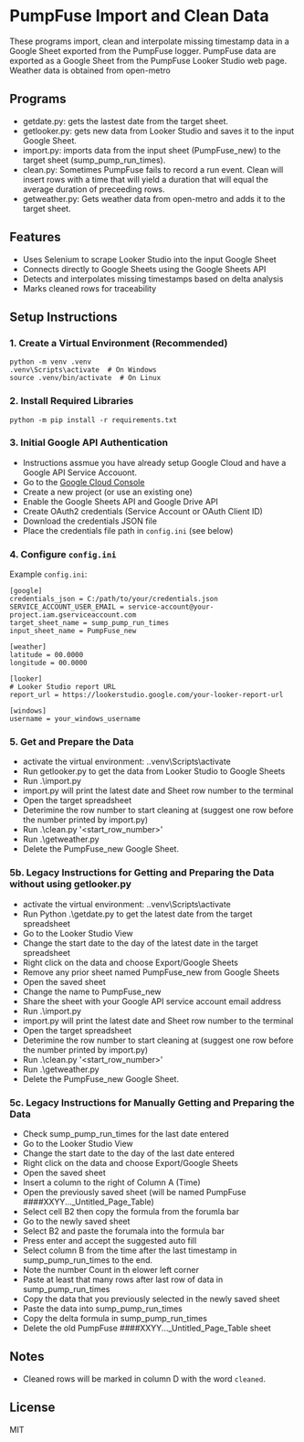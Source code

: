 # PumpFuse Import and Clean Data

These programs import, clean and interpolate missing timestamp data in a Google Sheet exported from the PumpFuse logger.
PumpFuse data are exported as a Google Sheet from the PumpFuse Looker Studio web page. Weather data is obtained from open-metro

## Programs
- getdate.py: gets the lastest date from the target sheet.
- getlooker.py: gets new data from Looker Studio and saves it to the input Google Sheet.
- import.py: imports data from the input sheet (PumpFuse_new) to the target sheet (sump_pump_run_times).
- clean.py: Sometimes PumpFuse fails to record a run event. Clean will insert rows with a time that will yield a duration that will equal the average duration of preceeding rows.
- getweather.py: Gets weather data from open-metro and adds it to the target sheet.

## Features
- Uses Selenium to scrape Looker Studio into the input Google Sheet
- Connects directly to Google Sheets using the Google Sheets API
- Detects and interpolates missing timestamps based on delta analysis
- Marks cleaned rows for traceability

## Setup Instructions

### 1. Create a Virtual Environment (Recommended)
```
python -m venv .venv
.venv\Scripts\activate  # On Windows
source .venv/bin/activate  # On Linux
```

### 2. Install Required Libraries
```
python -m pip install -r requirements.txt
```

### 3. Initial Google API Authentication
- Instructions assmue you have already setup Google Cloud and have a Google API Service Accouont.
- Go to the [Google Cloud Console](https://console.cloud.google.com/)
- Create a new project (or use an existing one)
- Enable the Google Sheets API and Google Drive API
- Create OAuth2 credentials (Service Account or OAuth Client ID)
- Download the credentials JSON file
- Place the credentials file path in `config.ini` (see below)

### 4. Configure `config.ini`

Example `config.ini`:
```
[google]
credentials_json = C:/path/to/your/credentials.json
SERVICE_ACCOUNT_USER_EMAIL = service-account@your-project.iam.gserviceaccount.com
target_sheet_name = sump_pump_run_times
input_sheet_name = PumpFuse_new

[weather]
latitude = 00.0000
longitude = 00.0000

[looker]
# Looker Studio report URL
report_url = https://lookerstudio.google.com/your-looker-report-url

[windows]
username = your_windows_username
```

### 5. Get and Prepare the Data
- activate the virtual environment: .\.venv\Scripts\activate
- Run getlooker.py to get the data from Looker Studio to Google Sheets
- Run .\import.py
- import.py will print the latest date and Sheet row number to the terminal
- Open the target spreadsheet
- Deterimine the row number to start cleaning at (suggest one row before the number printed by import.py)
- Run .\clean.py '<start_row_number>'
- Run .\getweather.py
- Delete the PumpFuse_new Google Sheet.

### 5b. Legacy Instructions for Getting and Preparing the Data without using getlooker.py
- activate the virtual environment: .\.venv\Scripts\activate
- Run Python .\getdate.py to get the latest date from the target spreadsheet
- Go to the Looker Studio View
- Change the start date to the day of the latest date in the target spreadsheet
- Right click on the data and choose Export/Google Sheets
- Remove any prior sheet named PumpFuse_new from Google Sheets
- Open the saved sheet
- Change the name to PumpFuse_new
- Share the sheet with your Google API service account email address
- Run .\import.py
- import.py will print the latest date and Sheet row number to the terminal
- Open the target spreadsheet
- Deterimine the row number to start cleaning at (suggest one row before the number printed by import.py)
- Run .\clean.py '<start_row_number>'
- Run .\getweather.py
- Delete the PumpFuse_new Google Sheet.

### 5c. Legacy Instructions for Manually Getting and Preparing the Data
- Check sump_pump_run_times for the last date entered
- Go to the Looker Studio View
- Change the start date to the day of the last date entered
- Right click on the data and choose Export/Google Sheets
- Open the saved sheet
- Insert a column to the right of Column A (Time)
- Open the previously saved sheet (will be named PumpFuse ####XXYY..._Untitled_Page_Table)
- Select cell B2 then copy the formula from the forumla bar
- Go to the newly saved sheet
- Select B2 and paste the forumala into the formula bar
- Press enter and accept the suggested auto fill
- Select column B from the time after the last timestamp in sump_pump_run_times to the end.
- Note the number Count in th elower left corner
- Paste at least that many rows after last row of data in sump_pump_run_times
- Copy the data that you previously selected in the newly saved sheet
- Paste the data into sump_pump_run_times
- Copy the delta formula in sump_pump_run_times
- Delete the old PumpFuse ####XXYY..._Untitled_Page_Table sheet

## Notes
- Cleaned rows will be marked in column D with the word `cleaned`.

## License
MIT
